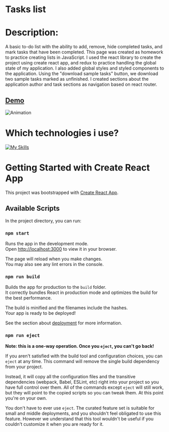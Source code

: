 # Tasks list

# Description:
A basic to-do list with the ability to add, remove, hide completed tasks, and mark tasks that have been completed. This page was created as homework to practice creating lists in JavaScript. I used the react library to create the project using create react app, and redux to practice handling the global state of my application. I also added global styles and styled components to the application. Using the "download sample tasks" button, we download two sample tasks marked as unfinished. I created sections about the application author and task sections as navigation based on react router.
## [Demo](https://damian1603.github.io/todos-list-react/)

![Animation](https://github.com/Damian1603/todos-list-react/assets/124574553/1f3384c9-fc15-43ac-a71e-202381b4fa07)

# Which technologies i use?
[![My Skills](https://skillicons.dev/icons?i=js,html,css,babel,react,redux,git,nodejs,styledcomponents)](https://skillicons.dev)

# Getting Started with Create React App

This project was bootstrapped with [Create React App](https://github.com/facebook/create-react-app).

## Available Scripts

In the project directory, you can run:

### `npm start`

Runs the app in the development mode.\
Open [http://localhost:3000](http://localhost:3000) to view it in your browser.

The page will reload when you make changes.\
You may also see any lint errors in the console.

### `npm run build`

Builds the app for production to the `build` folder.\
It correctly bundles React in production mode and optimizes the build for the best performance.

The build is minified and the filenames include the hashes.\
Your app is ready to be deployed!

See the section about [deployment](https://facebook.github.io/create-react-app/docs/deployment) for more information.

### `npm run eject`

**Note: this is a one-way operation. Once you `eject`, you can't go back!**

If you aren't satisfied with the build tool and configuration choices, you can `eject` at any time. This command will remove the single build dependency from your project.

Instead, it will copy all the configuration files and the transitive dependencies (webpack, Babel, ESLint, etc) right into your project so you have full control over them. All of the commands except `eject` will still work, but they will point to the copied scripts so you can tweak them. At this point you're on your own.

You don't have to ever use `eject`. The curated feature set is suitable for small and middle deployments, and you shouldn't feel obligated to use this feature. However we understand that this tool wouldn't be useful if you couldn't customize it when you are ready for it.

